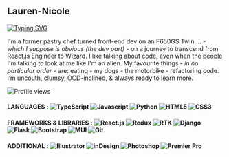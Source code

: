 ## Lauren-Nicole 
[![Typing SVG](https://readme-typing-svg.demolab.com?font=Fira+Code&pause=1000&color=EF2D5E&width=435&lines=React+Engineer+and+Student+Mentor)](https://git.io/typing-svg)

I'm a former pastry chef turned front-end dev on an F650GS Twin.... - *which I suppose is obvious (the dev part)* - on a journey to transcend from React.js Engineer to Wizard. I like talking about code, even when the people I'm talking to look at me like I'm an alien. My favourite things - *in no particular order* - are: eating - my dogs - the motorbike - refactoring code. I’m uncouth, clumsy, OCD-inclined, & always ready to learn more.

![Profile views](https://komarev.com/ghpvc/?username=CluelessBiker&label=Profile%20views&color=EF2D5E&style=flat)

<!-- Icons came from : [Simple Icons](https://simpleicons.org/) -->
#### LANGUAGES : ![TypeScript](https://img.shields.io/badge/-TypeScript-EF2D5E?logo=typescript&logoColor=white&style=flat) ![Javascript](https://img.shields.io/badge/-JavaScript-F7DF1E?logo=javascript&logoColor=white&style=flat) ![Python](https://img.shields.io/badge/-Python-3776AB?logo=python&logoColor=white&style=flat) ![HTML5](https://img.shields.io/badge/-HTML5-E34F26?logo=html5&logoColor=white&style=flat) ![CSS3](https://img.shields.io/badge/-CSS3-0f72b7?logo=css3&logoColor=white&style=flat)

#### FRAMEWORKS & LIBRARIES : ![React.js](https://img.shields.io/badge/-React.js-61DAFB?logo=react&logoColor=white&style=flat) ![Redux](https://img.shields.io/badge/-Redux-764ABC?logo=redux&logoColor=white&style=flat) ![RTK](https://img.shields.io/badge/-RTK-999999?logo=redux&logoColor=white&style=flat) ![Django](https://img.shields.io/badge/-Django-092E20?logo=django&logoColor=white&style=flat) ![Flask](https://img.shields.io/badge/-Flask-000000?logo=flask&logoColor=white&style=flat) ![Bootstrap](https://img.shields.io/badge/-Bootstrap-7952B3?logo=bootstrap&logoColor=white&style=flat) ![MUI](https://img.shields.io/badge/-MUI-007FFF?logo=mui&logoColor=white&style=flat) ![Git](https://img.shields.io/badge/-Git-F05032?logo=git&logoColor=white&style=flat)

#### ADDITIONAL : ![Illustrator](https://img.shields.io/badge/-Illustrator-FF9A00?logo=adobeillustrator&logoColor=white&style=flat) ![inDesign](https://img.shields.io/badge/-inDesign-FF3366?logo=adobeindesign&logoColor=white&style=flat) ![Photoshop](https://img.shields.io/badge/-Photoshop-31A8FF?logo=adobephotoshop&logoColor=white&style=flat) ![Premier Pro](https://img.shields.io/badge/-Premier%20Pro-9999FF?logo=adobepremierpro&logoColor=white&style=flat)

<!-- ![Github stats](https://github-readme-stats.vercel.app/api?username=cluelessbiker&show_icons=true&locale=en&theme=vision-friendly-dark) -->

<!-- ![GitHub streak](https://github-readme-streak-stats.herokuapp.com/?user=cluelessbiker&) -->

